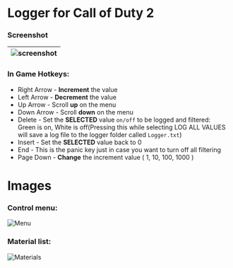 # Logger for Call of Duty 2
### Screenshot
| ![screenshot](https://cloud.githubusercontent.com/assets/14237838/19821257/12b4f2dc-9d66-11e6-819f-dc96c08f82fe.jpg) |
| :--- |
### In Game Hotkeys:
- Right Arrow - **Increment** the value
- Left Arrow - **Decrement** the value
- Up Arrow - Scroll **up** on the menu
- Down Arrow - Scroll **down** on the menu
- Delete - Set the **SELECTED** value `on/off` to be logged and filtered: Green is on, White is off(Pressing this while selecting LOG ALL VALUES will save a log file to the logger folder called `Logger.txt`) 
- Insert - Set the **SELECTED** value back to 0
- End - This is the panic key just in case you want to turn off all filtering
- Page Down - **Change** the increment value ( 1, 10, 100, 1000 )

# Images
### Control menu:
![Menu](https://cloud.githubusercontent.com/assets/14237838/19823754/1746dc5e-9d73-11e6-9ad8-4d037315f584.png)
### Material list:
![Materials](https://cloud.githubusercontent.com/assets/14237838/19823755/195b3b8e-9d73-11e6-8570-e0300564711e.png)

